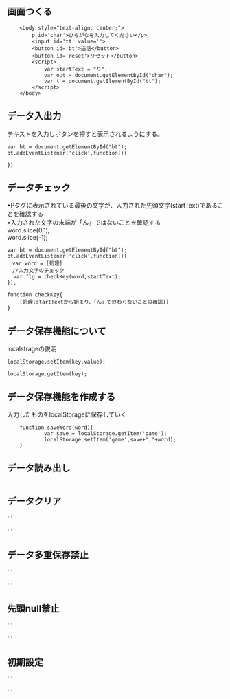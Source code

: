 ## 画面つくる
```
    <body style="text-align: center;">  
        p id='char'>ひらがなを入力してください</p>  
        <input id='tt' value=''>  
        <button id='bt'>送信</button>  
        <button id='reset'>リセット</button>  
        <script>  
            var startText = "り";  
            var out = document.getElementById("char");  
            var t = document.getElementById("tt");    
        </script>  
    </body>  
```



## データ入出力
テキストを入力しボタンを押すと表示されるようにする。  
```
var bt = document.getElementById("bt");
bt.addEventListener('click',function(){

})
```

## データチェック
•Pタグに表示されている最後の文字が、入力された先頭文字(startText)であることを確認する  
•入力された文字の末端が「ん」ではないことを確認する  
word.slice(0,1);   
word.slice(-1);
```
var bt = document.getElementById("bt");
bt.addEventListener('click',function(){
　var word = [処理]
　//入力文字のチェック
  var flg = checkKey(word,startText);
});

function checkKey{
    [処理(startTextから始まり、「ん」で終わらないことの確認)]
}
```

## データ保存機能について
localstrageの説明  
```
localStorage.setItem(key,value);

localStorage.getItem(key);
```

## データ保存機能を作成する
入力したものをlocalStorageに保存していく   
```
    function saveWord(word){
            var save = localStorage.getItem('game');
            localStorage.setItem('game',save+","+word);
    }

```






## データ読み出し
```

```




## データクリア
'''

'''

## データ多重保存禁止
'''

'''

## 先頭null禁止
'''

'''

## 初期設定
'''

'''